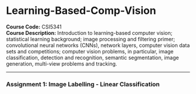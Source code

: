 # Learning-Based-Comp-Vision
**Course Code:** CSI5341 <br>
**Course Description:** Introduction to learning-based computer vision; statistical learning background; image
processing and filtering primer; convolutional neural networks (CNNs), network layers, computer vision data sets and
competitions; computer vision problems, in particular, image classification, detection and recognition, semantic
segmentation, image generation, multi-view problems and tracking.

---

### Assignment 1: Image Labelling - Linear Classification
